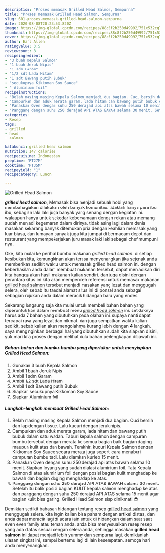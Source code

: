 ```yaml
---
description: "Proses memasak Grilled Head Salmon, Sempurna"
title: "Proses memasak Grilled Head Salmon, Sempurna"
slug: 601-proses-memasak-grilled-head-salmon-sempurna
date: 2020-08-08T20:23:53.820Z
image: https://img-global.cpcdn.com/recipes/88c8f2b250d49992/751x532cq70/grilled-head-salmon-foto-resep-utama.jpg
thumbnail: https://img-global.cpcdn.com/recipes/88c8f2b250d49992/751x532cq70/grilled-head-salmon-foto-resep-utama.jpg
cover: https://img-global.cpcdn.com/recipes/88c8f2b250d49992/751x532cq70/grilled-head-salmon-foto-resep-utama.jpg
author: Earl Allen
ratingvalue: 3.5
reviewcount: 8
recipeingredient:
- "3 buah Kepala Salmon"
- "1 buah Jeruk Nipis"
- "1 sdm Garam"
- "1/2 sdt Lada Hitam"
- "1 sdt Bawang putih Bubuk"
- "secukupnya Kikkoman Soy Sauce"
- " Aluminium foil"
recipeinstructions:
- "Belah masing masing Kepala Salmon menjadi dua bagian. Cuci bersih dan lap dengan tissue. Lalu kucuri dengan jeruk nipis."
- "Campurkan dan aduk merata garam, lada hitam dan bawang putih bubuk dalam satu wadah. Taburi kepala salmon dengan campuran bumbu tersebut dengan merata ke semua bagian baik bagian daging maupun kulit atas dan bawah. Terakhir, kucuri Kepala Salmon dengan Kikkoman Soy Sauce secara merata juga seperti cara menaburi campuran bumbu tadi. Lalu diamkan kurleb 15 menit."
- "Panaskan Oven dengan suhu 250 derajad api atas bawah selama 10 menit. Siapkan loyang yang sudah dialasi aluminium foil. Tata Kepala Salmon di atas aluminium foil dengan posisi bagian kulit menghadap ke bawah dan bagian daging menghadap ke atas."
- "Panggang dengan suhu 250 derajad API ATAS BAWAH selama 30 menit. Setelah itu balik posisi bagian KULIT kepala salmon menghadap ke atas dan panggang dengan suhu 250 derajad API ATAS selama 15 menit agar bagian kulit bisa garing. Grilled Head Salmon siap dinikmati 😍"
categories:
- Resep
tags:
- grilled
- head
- salmon

katakunci: grilled head salmon 
nutrition: 147 calories
recipecuisine: Indonesian
preptime: "PT27M"
cooktime: "PT35M"
recipeyield: "1"
recipecategory: Lunch

---
```



![Grilled Head Salmon](https://img-global.cpcdn.com/recipes/88c8f2b250d49992/751x532cq70/grilled-head-salmon-foto-resep-utama.jpg)

<b><i>grilled head salmon</i></b>, Memasak bisa menjadi sebuah hobi yang membahagiakan dilakukan oleh banyak komunitas. tidaklah hanya para ibu ibu, sebagian laki laki juga banyak yang senang dengan kegiatan ini. walaupun hanya untuk sekedar kebersamaan dengan rekan atau memang sudah menjadi kegemaran dalam dirinya. tidak asing lagi dalam dunia masakan sekarang banyak ditemukan pria dengan keahlian memasak yang luar biasa, dan lumayan banyak juga kita jumpai di bermacam depot dan restaurant yang mempekerjakan juru masak laki laki sebagai chef mumpuni nya.



Oke, kita mulai ke perihal bumbu makanan <i>grilled head salmon</i>. di setiap kesibukan kita, kemungkinan akan terasa menyenangkan jika sejenak anda memberikan sedikit waktu untuk memasak grilled head salmon ini. dengan keberhasilan anda dalam membuat makanan tersebut, dapat menjadikan diri kita bangga akan hasil makanan kalian sendiri. dan juga disini dengan perantara situs ini kita akan memperoleh referensi untuk memasak makanan <u>grilled head salmon</u> tersebut menjadi masakan yang lezat dan menggugah selera, oleh sebab itu tandai alamat situs ini di ponsel anda sebagai sebagian rujukan anda dalam meracik hidangan baru yang endes.


Sekarang langsung saja kita mulai untuk membeli bahan bahan yang diperuntuk kan dalam membuat menu <u><i>grilled head salmon</i></u> ini. setidaknya harus ada <b>7</b> bahan yang dibutuhkan pada olahan ini. supaya nanti dapat tercapai rasa yang lezat dan nikmat. dan juga sempatkan waktu kalian sedikit, sebab kalian akan mengolahnya kurang lebih dengan <b>4</b> langkah. saya menginginkan berbagai hal yang dibutuhkan sudah kita siapkan disini, yuk mari kita proses dengan melihat dulu bahan perlengkapan dibawah ini.

<!--inarticleads1-->

##### Bahan-bahan dan bumbu-bumbu yang diperlukan untuk menyiapkan Grilled Head Salmon:

1. Gunakan 3 buah Kepala Salmon
1. Ambil 1 buah Jeruk Nipis
1. Ambil 1 sdm Garam
1. Ambil 1/2 sdt Lada Hitam
1. Ambil 1 sdt Bawang putih Bubuk
1. Siapkan secukupnya Kikkoman Soy Sauce
1. Siapkan  Aluminium foil




<!--inarticleads2-->

##### Langkah-langkah membuat Grilled Head Salmon:

1. Belah masing masing Kepala Salmon menjadi dua bagian. Cuci bersih dan lap dengan tissue. Lalu kucuri dengan jeruk nipis.
1. Campurkan dan aduk merata garam, lada hitam dan bawang putih bubuk dalam satu wadah. Taburi kepala salmon dengan campuran bumbu tersebut dengan merata ke semua bagian baik bagian daging maupun kulit atas dan bawah. Terakhir, kucuri Kepala Salmon dengan Kikkoman Soy Sauce secara merata juga seperti cara menaburi campuran bumbu tadi. Lalu diamkan kurleb 15 menit.
1. Panaskan Oven dengan suhu 250 derajad api atas bawah selama 10 menit. Siapkan loyang yang sudah dialasi aluminium foil. Tata Kepala Salmon di atas aluminium foil dengan posisi bagian kulit menghadap ke bawah dan bagian daging menghadap ke atas.
1. Panggang dengan suhu 250 derajad API ATAS BAWAH selama 30 menit. Setelah itu balik posisi bagian KULIT kepala salmon menghadap ke atas dan panggang dengan suhu 250 derajad API ATAS selama 15 menit agar bagian kulit bisa garing. Grilled Head Salmon siap dinikmati 😍




Demikian sedikit bahasan hidangan tentang resep <u>grilled head salmon</u> yang menggugah selera. kita ingin kalian bisa paham dengan artikel diatas, dan anda dapat meracik lagi di acara lain untuk di hidangkan dalam saat saat even even family atau teman anda. anda bisa menyesuaikan resep resep yang ada diatas sesuai dengan selera anda, sehingga masakan <b>grilled head salmon</b> ini dapat menjadi lebih yummy dan sempurna lagi. demikianlah ulasan singkat ini, sampai bertemu lagi di lain kesempatan. semoga hari anda menyenangkan.
